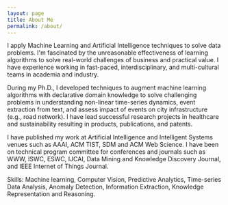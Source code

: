 ```yaml
---
layout: page
title: About Me
permalink: /about/
---
```


I apply Machine Learning and Artificial Intelligence techniques to solve data problems. I'm fascinated by the unreasonable effectiveness of learning algorithms to solve real-world challenges of business and practical value. I have experience working in fast-paced, interdisciplinary, and multi-cultural teams in academia and industry.

During my Ph.D., I developed techniques to augment machine learning algorithms with declarative domain knowledge to solve challenging problems in understanding non-linear time-series dynamics, event extraction from text, and assess impact of events on city infrastructure (e.g., road network). I have lead successful research projects in healthcare and sustainability resulting in products, publications, and patents.

I have published my work at Artificial Intelligence and Intelligent Systems venues such as AAAI, ACM TIST, SDM and ACM Web Science. I have been on technical program committee for conferences and journals such as WWW, ISWC, ESWC, IJCAI, Data Mining and Knowledge Discovery Journal, and IEEE Internet of Things Journal.

Skills: Machine learning, Computer Vision, Predictive Analytics, Time-series Data Analysis, Anomaly Detection, Information Extraction, Knowledge Representation and Reasoning.

